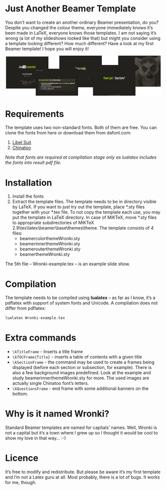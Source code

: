 # Just Another Beamer Template
You don’t want to create an another ordinary Beamer presentation, do you? Despite you changed the colour theme, everyone immediately knows it’s been made in LaTeX, everyone knows those templates. I am not saying it’s wrong (a lot of my slideshows looked like that) but might you consider using a template looking different? How much different? Have a look at my first Beamer template! I hope you will enjoy it!

![banner](banner.jpg)

# Requirements
The template uses two non-standard fonts. Both of them are free. You can clone the fonts from here or download them from dafont.com:

1. [Libel Suit](http://www.dafont.com/libel-suit.font)
2. [Chinatoo](http://www.dafont.com/chinatoo.font)

*Note that fonts are required at compilation stage only as lualatex includes the fonts into result pdf file.*

# Installation
1. Install the fonts
2. Extract the template files. The template needs to be in directory visible by LaTeX. If you want to just try out the template, place *.sty files together with your *.tex file. To not copy the template each use, you may put the template in LaTeX directory. In case of MiKTeX, move *.sty files to appropriate subdirectories of MiKTeX 2.9\tex\latex\beamer\base\themes\theme. The template consists of 4 files:
    * beamercolorthemeWronki.sty
    * beamerinnerthemeWronki.sty
    * beamerouterthemeWronki.sty
    * beamerthemeWronki.sty

The 5th file – Wronki-example.tex – is an example slide show.

# Compilation
The template needs to be compiled using **lualatex** – as far as I know, it’s a pdflatex with support of system fonts and Unicode. A compilation does not differ from pdflatex:
```sh
lualatex Wronki-example.tex
```
# Extra commands

* `\kTitleFrame` - Inserts a title frame
* `\kTOCFrame{Title}` - inserts a table of contents with a given title
* `\kSectionFrame` - the command may be used to create a frames being displayed (before each section or subsection, for example). There is also a few background images predefined. Look at the example and study beamerinnerthemeWronki.sty for more. The used images are actually single Chinatoo font’s letters.
* `\kQuestionsFrame` - end frame with some additional banners on the bottom.

# Why is it named Wronki?

Standard Beamer templates are named for capitals’ names. Well, Wronki is not a capital but it’s a town where I grew up so I thought it would be cool to show my love in that way… :-)

# Licence

It’s free to modify and redistribute. But please be aware it’s my first template and I’m not a Latex guru at all. Most probably, there is a lot of bugs. It works for me, though.


